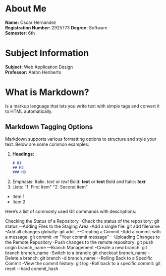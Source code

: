 # About Me
**Name:** Oscar Hernandez  
**Registration Number:** 2925773
**Degree:** Software  
**Semester:** 6th

# Subject Information
**Subject:** Web Application Design  
**Professor:** Aaron Heriberto

# What is Markdown?
Is a markup language that lets you write text with simple tags and convert it to HTML automatically.

## Markdown Tagging Options
Markdown supports various formatting options to structure and style your text. Below are some common examples:

1. **Headings:**
   ```markdown
   # H1
   ## H2
   ### H3
2. Emphasis:
Italic: *text* or _text_
Bold: **text** or __text__
Bold and Italic: ***text***
3. Lists:
"1. First item"
"2. Second item"
- Item 1
- Item 2

Here’s a list of commonly used Git commands with descriptions:

Checking the Status of a Repository
-Check the status of the repository:
git status
--Adding Files to the Staging Area
-Add a single file:
git add filename
-Add all changes globally:
git add .
--Creating a Commit
-Add a commit with a message:
git commit -m "Your commit message"
--Uploading Changes to the Remote Repository
-Push changes to the remote repository:
git push origin branch_name
--Branch Management
-Create a new branch:
git branch branch_name
-Switch to a branch:
git checkout branch_name
-Delete a branch:
git branch -d branch_name
--Rolling Back to a Specific Commit
-View the commit history:
git log
-Roll back to a specific commit:
git reset --hard commit_hash
